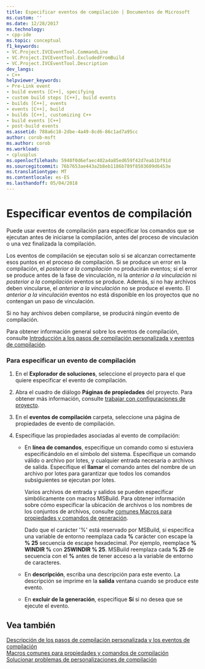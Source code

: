 ```yaml
---
title: Especificar eventos de compilación | Documentos de Microsoft
ms.custom: ''
ms.date: 12/28/2017
ms.technology:
- cpp-ide
ms.topic: conceptual
f1_keywords:
- VC.Project.IVCEventTool.CommandLine
- VC.Project.IVCEventTool.ExcludedFromBuild
- VC.Project.IVCEventTool.Description
dev_langs:
- C++
helpviewer_keywords:
- Pre-Link event
- build events [C++], specifying
- custom build steps [C++], build events
- builds [C++], events
- events [C++], build
- builds [C++], customizing C++
- build events [C++]
- post-build events
ms.assetid: 788a6c18-2dbe-4a49-8cd6-86c1ad7a95cc
author: corob-msft
ms.author: corob
ms.workload:
- cplusplus
ms.openlocfilehash: 5940f0d6efaec402a4a85ed659f42d7eab1bf91d
ms.sourcegitcommit: 76b7653ae443a2b8eb1186b789f8503609d6453e
ms.translationtype: MT
ms.contentlocale: es-ES
ms.lasthandoff: 05/04/2018
---
```

# <a name="specifying-build-events"></a>Especificar eventos de compilación

Puede usar eventos de compilación para especificar los comandos que se ejecutan antes de iniciarse la compilación, antes del proceso de vinculación o una vez finalizada la compilación.

Los eventos de compilación se ejecutan solo si se alcanzan correctamente esos puntos en el proceso de compilación. Si se produce un error en la compilación, el *posterior a la compilación* no producirán eventos; si el error se produce antes de la fase de vinculación, ni la *anterior a la vinculación* ni *posterior a la compilación* eventos se produce. Además, si no hay archivos deben vincularse, el *anterior a la vinculación* no se produce el evento. El *anterior a la vinculación* eventos no está disponible en los proyectos que no contengan un paso de vinculación.

Si no hay archivos deben compilarse, se producirá ningún evento de compilación.

Para obtener información general sobre los eventos de compilación, consulte [Introducción a los pasos de compilación personalizada y eventos de compilación](../ide/understanding-custom-build-steps-and-build-events.md).

### <a name="to-specify-a-build-event"></a>Para especificar un evento de compilación

1. En el **Explorador de soluciones**, seleccione el proyecto para el que quiere especificar el evento de compilación.

1. Abra el cuadro de diálogo **Páginas de propiedades** del proyecto. Para obtener más información, consulte [trabajar con configuraciones de proyecto](../ide/working-with-project-properties.md).

1. En el **eventos de compilación** carpeta, seleccione una página de propiedades de evento de compilación.

1. Especifique las propiedades asociadas al evento de compilación:

   - En **línea de comandos**, especifique un comando como si estuviera especificándolo en el símbolo del sistema. Especifique un comando válido o archivo por lotes, y cualquier entrada necesaria o archivos de salida. Especifique el **llamar** el comando antes del nombre de un archivo por lotes para garantizar que todos los comandos subsiguientes se ejecutan por lotes.

      Varios archivos de entrada y salidos se pueden especificar simbólicamente con macros MSBuild. Para obtener información sobre cómo especificar la ubicación de archivos o los nombres de los conjuntos de archivos, consulte [comunes Macros para propiedades y comandos de generación](../ide/common-macros-for-build-commands-and-properties.md).

      Dado que el carácter '%' está reservado por MSBuild, si especifica una variable de entorno reemplaza cada **%** carácter con escape la **% 25** secuencia de escape hexadecimal. Por ejemplo, reemplace **% WINDIR %** con **25WINDIR % 25**. MSBuild reemplaza cada **% 25** de secuencia con el **%** antes de tener acceso a la variable de entorno de caracteres.

   - En **descripción**, escriba una descripción para este evento. La descripción se imprime en la **salida** ventana cuando se produce este evento.

   - En **excluir de la generación**, especifique **Sí** si no desea que se ejecute el evento.

## <a name="see-also"></a>Vea también

[Descripción de los pasos de compilación personalizada y los eventos de compilación](../ide/understanding-custom-build-steps-and-build-events.md)  
[Macros comunes para propiedades y comandos de compilación](../ide/common-macros-for-build-commands-and-properties.md)  
[Solucionar problemas de personalizaciones de compilación](../ide/troubleshooting-build-customizations.md)  

